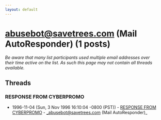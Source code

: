 ```yaml
---
layout: default
---
```


# abusebot@savetrees.com (Mail AutoResponder) (1 posts)

_Be aware that many list participants used multiple email addresses over their time active on the list. As such this page may not contain all threads available._

## Threads

### RESPONSE FROM CYBERPROMO
+ 1996-11-04 (Sun, 3 Nov 1996 16:10:04 -0800 (PST)) - [RESPONSE FROM CYBERPROMO](/archive/1996/11/a73d93ca329c2fc098506eb61380671630b4b13d3fcf1209c82e406c735bb97e) - _abusebot@savetrees.com (Mail AutoResponder)_

